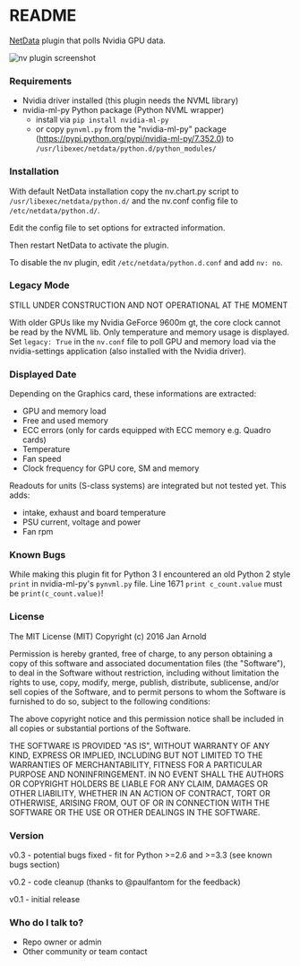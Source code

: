 # README #

[NetData](https://github.com/firehol/netdata/) plugin that polls Nvidia GPU data.

![nv plugin screenshot](http://semper.space/netdata_nv/screenshot01.png "Netdata nv plugin")


### Requirements ###

* Nvidia driver installed (this plugin needs the NVML library)
* nvidia-ml-py Python package (Python NVML wrapper)
    - install via `pip install nvidia-ml-py`
    - or copy `pynvml.py` from the "nvidia-ml-py" package (https://pypi.python.org/pypi/nvidia-ml-py/7.352.0) to `/usr/libexec/netdata/python.d/python_modules/`


### Installation ###

With default NetData installation copy the nv.chart.py script to `/usr/libexec/netdata/python.d/` and the nv.conf config file to `/etc/netdata/python.d/`.

Edit the config file to set options for extracted information.

Then restart NetData to activate the plugin.

To disable the nv plugin, edit `/etc/netdata/python.d.conf` and add `nv: no`.


### Legacy Mode ###

STILL UNDER CONSTRUCTION AND NOT OPERATIONAL AT THE MOMENT

With older GPUs like my Nvidia GeForce 9600m gt, the core clock cannot be read by the NVML lib. Only temperature and memory usage is displayed.
Set `legacy: True` in the `nv.conf` file to poll GPU and memory load via the nvidia-settings application (also installed with the Nvidia driver).


### Displayed Date ###

Depending on the Graphics card, these informations are extracted:

- GPU and memory load
- Free and used memory
- ECC errors (only for cards equipped with ECC memory e.g. Quadro cards)
- Temperature
- Fan speed
- Clock frequency for GPU core, SM and memory

Readouts for units (S-class systems) are integrated but not tested yet. This adds:

- intake, exhaust and board temperature
- PSU current, voltage and power
- Fan rpm


### Known Bugs ###

While making this plugin fit for Python 3 I encountered an old Python 2 style `print` in nvidia-ml-py's `pynvml.py` file. Line 1671 `print c_count.value` must be `print(c_count.value)`!

### License ###

The MIT License (MIT)
Copyright (c) 2016 Jan Arnold

Permission is hereby granted, free of charge, to any person obtaining a copy of this software and associated documentation files (the "Software"), to deal in the Software without restriction, including without limitation the rights to use, copy, modify, merge, publish, distribute, sublicense, and/or sell copies of the Software, and to permit persons to whom the Software is furnished to do so, subject to the following conditions:

The above copyright notice and this permission notice shall be included in all copies or substantial portions of the Software.

THE SOFTWARE IS PROVIDED "AS IS", WITHOUT WARRANTY OF ANY KIND, EXPRESS OR IMPLIED, INCLUDING BUT NOT LIMITED TO THE WARRANTIES OF MERCHANTABILITY, FITNESS FOR A PARTICULAR PURPOSE AND NONINFRINGEMENT. IN NO EVENT SHALL THE AUTHORS OR COPYRIGHT HOLDERS BE LIABLE FOR ANY CLAIM, DAMAGES OR OTHER LIABILITY, WHETHER IN AN ACTION OF CONTRACT, TORT OR OTHERWISE, ARISING FROM, OUT OF OR IN CONNECTION WITH THE SOFTWARE OR THE USE OR OTHER DEALINGS IN THE SOFTWARE.

### Version ###

v0.3 - potential bugs fixed
     - fit for Python >=2.6 and >=3.3 (see known bugs section)

v0.2 - code cleanup (thanks to @paulfantom for the feedback)

v0.1 - initial release



### Who do I talk to? ###

* Repo owner or admin
* Other community or team contact
